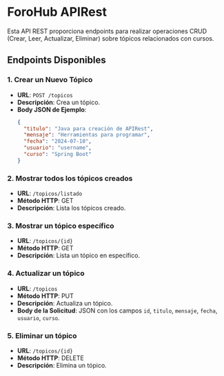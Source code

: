 # ForoHub APIRest

Esta API REST proporciona endpoints para realizar operaciones CRUD (Crear, Leer, Actualizar, Eliminar) sobre tópicos relacionados con cursos.

## Endpoints Disponibles

### 1. Crear un Nuevo Tópico

- **URL**: `POST /topicos`
- **Descripción**: Crea un tópico.
- **Body JSON de Ejemplo**:
  ```json
  {
    "titulo": "Java para creación de APIRest",
    "mensaje": "Herramientas para programar",
    "fecha": "2024-07-10",
    "usuario": "username",
    "curso": "Spring Boot"
  }

### 2. Mostrar todos los tópicos creados

- **URL**: `/topicos/listado`
- **Método HTTP**: GET
- **Descripción**: Lista los tópicos creado.

### 3. Mostrar un tópico específico

- **URL**: `/topicos/{id}`
- **Método HTTP**: GET
- **Descripción**: Lista un tópico en específico.

### 4. Actualizar un tópico

- **URL**: `/topicos`
- **Método HTTP**: PUT
- **Descripción**: Actualiza un tópico.
- **Body de la Solicitud**: JSON con los campos `id`, `titulo`, `mensaje`, `fecha`, `usuario`, `curso`.

### 5. Eliminar un tópico

- **URL**: `/topicos/{id}`
- **Método HTTP**: DELETE
- **Descripción**: Elimina un tópico.

